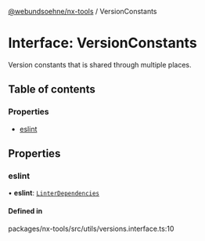 [@webundsoehne/nx-tools](../README.md) / VersionConstants

# Interface: VersionConstants

Version constants that is shared through multiple places.

## Table of contents

### Properties

- [eslint](VersionConstants.md#eslint)

## Properties

### eslint

• **eslint**: [`LinterDependencies`](../README.md#linterdependencies)

#### Defined in

packages/nx-tools/src/utils/versions.interface.ts:10
